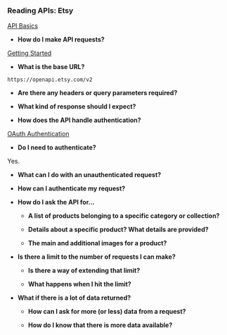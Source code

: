 ### Reading APIs: Etsy

[API Basics](https://www.etsy.com/developers/documentation/getting_started/api_basics)

* **How do I make API requests?**

[Getting Started](https://www.etsy.com/developers/documentation/getting_started/requests)

  * **What is the base URL?**

  `https://openapi.etsy.com/v2`

  * **Are there any headers or query parameters required?**



  * **What kind of response should I expect?**




* **How does the API handle authentication?**

[OAuth Authentication](https://www.etsy.com/developers/documentation/getting_started/oauth)

  * **Do I need to authenticate?**

  Yes.

  * **What can I do with an unauthenticated request?**



  * **How can I authenticate my request?**



* **How do I ask the API for...**



  * **A list of products belonging to a specific category or collection?**



  * **Details about a specific product? What details are provided?**



  * **The main and additional images for a product?**



* **Is there a limit to the number of requests I can make?**



  * **Is there a way of extending that limit?**



  * **What happens when I hit the limit?**



* **What if there is a lot of data returned?**



  * **How can I ask for more (or less) data from a request?**



  * **How do I know that there is more data available?**
